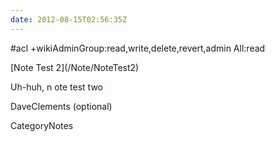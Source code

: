 ```yaml
---
date: 2012-08-15T02:56:35Z
---
```

#acl +wikiAdminGroup:read,write,delete,revert,admin All:read

<div class='noteItemHeader'>[Note Test 2](/Note/NoteTest2)</div>

Uh-huh, n ote test two

DaveClements (optional)


CategoryNotes
